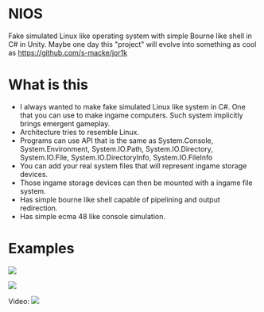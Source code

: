 # NIOS
Fake simulated Linux like operating system with simple Bourne like shell in C# in Unity.
Maybe one day this "project" will evolve into something as cool as https://github.com/s-macke/jor1k

# What is this
- I always wanted to make fake simulated Linux like system in C#. One that you can use to make ingame computers. Such system implicitly brings emergent gameplay.
- Architecture tries to resemble Linux.
- Programs can use API that is the same as System.Console, System.Environment, System.IO.Path, System.IO.Directory, System.IO.File, System.IO.DirectoryInfo, System.IO.FileInfo
- You can add your real system files that will represent ingame storage devices.
- Those ingame storage devices can then be mounted with a ingame file system.
- Has simple bourne like shell capable of pipelining and output redirection.
- Has simple ecma 48 like console simulation.

# Examples

[![](http://image.prntscr.com/image/df4619937a6f4999bb6ea95796778755.png)](http://image.prntscr.com/image/df4619937a6f4999bb6ea95796778755.png)

[![](http://image.prntscr.com/image/9858f3d9ca0e4ba58089617893e6882e.png)](http://image.prntscr.com/image/9858f3d9ca0e4ba58089617893e6882e.png)

Video:
[![](https://img.youtube.com/vi/j3kOllcE9yM/0.jpg)](https://www.youtube.com/watch?v=j3kOllcE9yM)
